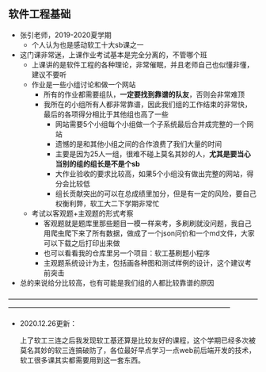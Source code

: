 ## 软件工程基础

- 张引老师，2019-2020夏学期
  - 个人认为也是感动软工十大sb课之一
- 这门课非常迷，上课作业考试基本是完全分离的，不管哪个班
  - 上课讲的是软件工程的各种理论，非常催眠，并且老师自己也似懂非懂，建议不要听
  - 作业是一些小组讨论和做一个网站
    - 所有的作业都需要组队，**一定要找到靠谱的队友**，否则会非常难顶
    - 我所在的小组所有人都非常靠谱，因此我们组的工作结束的非常快，最后的各项得分相比于其他组也高了一些
      - 网站需要5个小组每个小组做一个子系统最后合并成完整的一个网站
      - 遗憾的是和其他小组之间的合作浪费了我们大量的时间
      - 主要是因为25人一组，很难不碰上莫名其妙的人，**尤其是要当心当别的组的组长是不是个sb**
      - 大作业验收的要求比较高，如果5个小组没有做出完整的网站，得分会比较低
      - 组长贡献突出的可以在总成绩里加分，但是有一定的风险，要自己权衡利弊，软工大二下学期非常忙
  - 考试以客观题+主观题的形式考察
    - 客观题就是题库里那些题目一模一样来考，多刷刷就没问题，我自己用爬虫爬下来了所有数据，做成了一个json问价和一个md文件，大家可以下载之后打印出来做
    - 也可以看看我的仓库里另一个项目：软工基刷题小程序
    - 主观题系统设计为主，包括画各种图和测试样例的设计，这个建议考前突击
- 总的来说给分比较高，也有可能是我们组的人都比较靠谱的原因

————————————————————————————————————————————————————————————————————

- 2020.12.26更新：

  ​		上了软工三连之后我发现软工基还算是比较友好的课程，这个学期已经多次被莫名其妙的软三连搞破防了，各位最好早点学习一点web前后端开发的技术，软工很多课其实都需要用到这一套东西。
